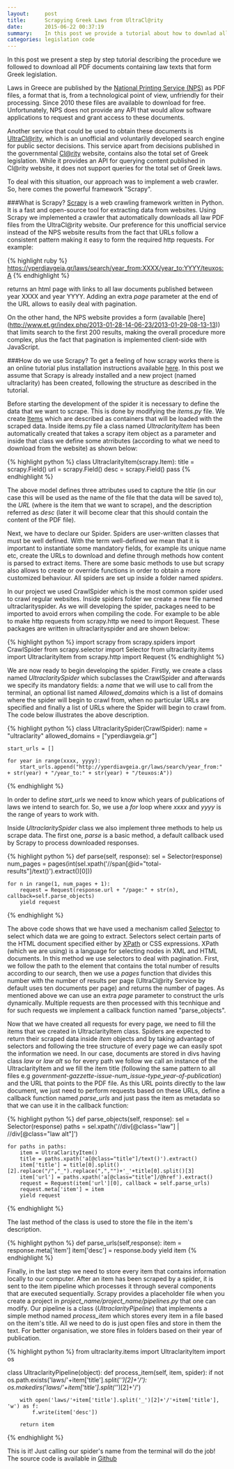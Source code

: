 ```yaml
---
layout:     post
title:      Scrapying Greek Laws from UltraCl@rity
date:       2015-06-22 00:37:19
summary:    In this post we provide a tutorial about how to downlad all Greek laws from the unofficial UltraCl@rity service, using the popular open source framework Scrapy.
categories: legislation code
---
```


In this post we present a step by step tutorial describing the procedure we followed to download all PDF documents containing law texts that form Greek legislation.

Laws in Greece are published by the [National Printing Service (NPS)](http://www.et.gr) as PDF files, a format that is, from a technological point of view, unfriendly for their processing. Since 2010 these files are available to download for free. Unfortunately, NPS does not provide any API that would allow software applications to request and grant access to these documents.

Another service that could be used to obtain these documents is [UltraCl@rity](https://yperdiavgeia.gr/), which is an unofficial and voluntarily developed search engine for public sector decisions. This service apart from decisions published in the governmental [Cl@rity](https://diavgeia.gov.gr/) website, contains also the total set of Greek legislation. While it provides an API for querying content published in Cl@rity website, it does not support queries for the total set of Greek laws. 

To deal with this situation, our approach was to implement a web crawler. So, here comes the powerful framework "Scrapy".

###What is Scrapy?
[Scrapy](http://scrapy.org/) is a web crawling framework written in Python. It is a fast and open-source tool for extracting data from websites. Using Scrapy we implemented a crawler that automatically downloads all law PDF files from the UltraCl@rity website. Our preference for this unofficial service instead of the NPS website results from the fact that URLs follow a consistent pattern making it easy to form the required http requests. 
For example:

{% highlight ruby %}
    https://yperdiavgeia.gr/laws/search/year_from:XXXX/year_to:YYYY/teuxos:A
{% endhighlight %}

returns an html page with links to all law documents published between year XXXX and year YYYY. Adding an extra *page* parameter at the end of the URL allows to easily deal with pagination.

On the other hand, the NPS website provides a form (available [here] (http://www.et.gr/index.php/2013-01-28-14-06-23/2013-01-29-08-13-13)) that limits search to the first 200 results, making the overall procedure more complex, plus the fact that pagination is implemented client-side with JavaScript.

###How do we use Scrapy?
To get a feeling of how scrapy works there is an online tutorial plus installation instructions available [here](http://doc.scrapy.org/en/0.24/). In this post we assume that Scrapy is already installed and a new project (named ultraclarity) has been created, following the structure as described in the tutorial. 

Before starting the development of the spider it is necessary to define the data that we want to scrape. This is done by modifying the *items.py* file. We create [Items](http://doc.scrapy.org/en/0.24/topics/items.html) which are described as containers that will be loaded with the scraped data. Inside items.py file a class named *UltraclarityItem* has been automatically created that takes a scrapy item object as a parameter and inside that class we define some atrributes (according to what we need to download from the website) as shown below:
 
{% highlight python %}
  class UltraclarityItem(scrapy.Item):
    title = scrapy.Field()
    url = scrapy.Field()
    desc = scrapy.Field()
    pass
{% endhighlight %}

The above model defines three attributes used to capture the *title* (in our case this will be used as the name of the file that the data will be saved to), the *URL* (where is the item that we want to scrape), and the description referred as *desc* (later it will become clear that this should contain the content of the PDF file). 

Next, we have to declare our Spider. Spiders are user-written classes that must be well defined. With the term well-defined we mean that it is important to instantiate some mandatory fields, for example its unique name etc, create the URLs to download and define through methods how content is parsed to extract items. There are some basic methods to use but scrapy also allows to create or override functions in order to obtain a more customized behaviour. All spiders are set up inside a folder named *spiders*.

In our project we used CrawlSpider which is the most common spider used to crawl regular websites. Inside spiders folder we create a new file named ultraclarityspider.
As we will developing the spider, packages need to be imported to avoid errors when compiling the code. For example to be able to make http requests from scrapy.http we need to import Request. These packages are written in ultraclarityspider and are shown below:

{% highlight python %}
import scrapy
from scrapy.spiders 	import CrawlSpider
from scrapy.selector    import Selector 
from ultraclarity.items import UltraclarityItem
from scrapy.http    	import Request
{% endhighlight %}

We are now ready to begin developing the spider. Firstly, we create a class named *UltraclaritySpider* which subclasses the CrawlSpider and afterwards we specify its mandatory fields: a *name* that we will use to call from the terminal, an optional list named *Allowed_domains* which is a list of domains where the spider will begin to crawl from, when no particular URLs are specified and finally a list of URLs where the Spider will begin to crawl from. The code below illustrates the above description.

{% highlight python %}
class UltraclaritySpider(CrawlSpider):
    name = "ultraclarity"
    allowed_domains = ["yperdiavgeia.gr"]
        
    start_urls = []
       
    for year in range(xxxx, yyyy):
        start_urls.append("http://yperdiavgeia.gr/laws/search/year_from:" + str(year) + "/year_to:" + str(year) + "/teuxos:A"))
{% endhighlight %}

In order to define *start_urls* we need to know which years of publications of laws we intend to search for. So, we use a *for* loop where *xxxx* and *yyyy* is the range of years to work with. 

Inside *UltraclaritySpider* class we also implement three methods to help us scrape data. The first one, *parse* is a basic method, a default callback used by Scrapy to process downloaded responses. 

{% highlight python %}
def parse(self, response):
    sel = Selector(response)
    num_pages = pages(int(sel.xpath('//span[@id="total-results"]/text()').extract()[0]))
    
    for n in range(1, num_pages + 1):
        request = Request(response.url + "/page:" + str(n), callback=self.parse_objects)
        yield request
{% endhighlight %}

The above code shows that we have used a mechanism called [Selector](http://doc.scrapy.org/en/0.24/topics/selectors.html) to select which data we are going to extract. Selectors select certain parts of the HTML document specified either by [XPath](http://www.w3.org/TR/xpath/) or CSS expressions. XPath (which we are using) is a language for selecting nodes in XML and HTML documents. In this method we use selectors to deal with pagination. First, we follow the path to the element that contains the total number of results according to our search, then we use a *pages* function that divides this number with the number of results per page (UltraCl@rity Service by default uses ten documents per page) and returns the number of pages. As mentioned above we can use an extra *page* parameter to construct the urls dynamically. Multiple requests are then processed with this tecnhique and for such requests we implement a callback function named "parse_objects". 

Now that we have created all requests for every page, we need to fill the items that we created in UltraclarityItem class. Spiders are expected to return their scraped data inside *item* objects and by taking advantage of selectors and following the tree structure of every page we can easily spot the information we need. In our case, documents are stored in divs having class *law* or *law alt* so for every path we follow we call an instance of the UltraclarityItem and we fill the item title (following the same pattern to all files e.g *government-gazzette-issue-num\_issue-type\_year-of-publication*) and the URL that points to the PDF file. As this URL points directly to the law document, we just need to perform requests based on these URLs, define a callback function named *parse_urls* and just pass the item as metadata so that we can use it in the callback function:

{% highlight python %}
def parse_objects(self, response):
    sel = Selector(response)
    paths = sel.xpath('//div[@class="law"] | //div[@class="law alt"]')
    
    for paths in paths:
        item = UltraClarityItem()
        title = paths.xpath('a[@class="title"]/text()').extract()
        item['title'] = title[0].split()[2].replace("/","_").replace(",","")+'_'+title[0].split()[3]
        item['url'] = paths.xpath('a[@class="title"]/@href').extract()
        request = Request(item['url'][0], callback = self.parse_urls)
        request.meta['item'] = item
        yield request
{% endhighlight %}

The last method of the class is used to store the file in the item's description.

{% highlight python %}
def parse_urls(self,response):
    item = response.meta['item']
    item['desc'] = response.body
    yield item
{% endhighlight %}

Finally, in the last step we need to store every item that contains information locally to our computer. After an item has been scraped by a spider, it is sent to the item pipeline which processes it through several components that are executed sequentially. Scrapy provides a placeholder file when you create a project in *project_name/project_name/pipelines.py* that one can modify. Our pipeline is a class (*UltraclarityPipeline*) that implements a simple method named *process_item* which stores every item in a file based on the item's title. All we need to do is just open files and store in them the text. For better organisation, we store files in folders based on their year of publication.

{% highlight python %}
from ultraclarity.items import UltraclarityItem
import os

class UltraclarityPipeline(object):
    def process_item(self, item, spider):
        if not os.path.exists('laws/'+item['title'].split('_')[2]+'/'):
            os.makedirs('laws/'+item['title'].split('_')[2]+'/')  
        
        with open('laws/'+item['title'].split('_')[2]+'/'+item['title'], 'w') as f:
            f.write(item['desc'])
            
        return item
{% endhighlight %}

This is it! Just calling our spider's name from the terminal will do the job!
The source code is available in [Github](https://github.com/OpenLawsGR/ultraclarity-crawler)
